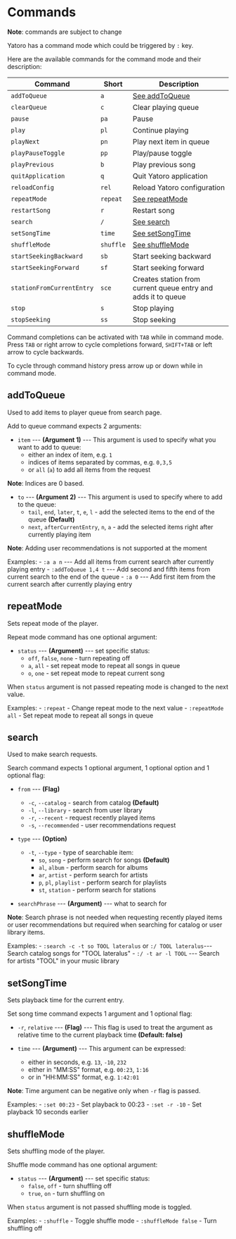 # Commands
**Note**: commands are subject to change

Yatoro has a command mode which could be triggered by `:` key.

Here are the available commands for the command mode and their description:

| Command                   | Short     | Description                                                   |
| ------------------------- | --------- | ------------------------------------------------------------- |
| `addToQueue`              | `a`       | [See addToQueue](#addToQueue)                                 |
| `clearQueue`              | `c`       | Clear playing queue                                           |
| `pause`                   | `pa`      | Pause                                                         |
| `play`                    | `pl`      | Continue playing                                              |
| `playNext`                | `pn`      | Play next item in queue                                       |
| `playPauseToggle`         | `pp`      | Play/pause toggle                                             |
| `playPrevious`            | `b`       | Play previous song                                            |
| `quitApplication`         | `q`       | Quit Yatoro application                                       |
| `reloadConfig`            | `rel`     | Reload Yatoro configuration                                   |
| `repeatMode`              | `repeat`  | [See repeatMode](#repeatMode)                                 |
| `restartSong`             | `r`       | Restart song                                                  |
| `search`                  | `/`       | [See search](#search)                                         |
| `setSongTime`             | `time`    | [See setSongTime](#setSongTime)                               |
| `shuffleMode`             | `shuffle` | [See shuffleMode](#shuffleMode)                               |
| `startSeekingBackward`    | `sb`      | Start seeking backward                                        |
| `startSeekingForward`     | `sf`      | Start seeking forward                                         |
| `stationFromCurrentEntry` | `sce`     | Creates station from current queue entry and adds it to queue |
| `stop`                    | `s`       | Stop playing                                                  |
| `stopSeeking`             | `ss`      | Stop seeking                                                  |

Command completions can be activated with `TAB` while in command mode.
Press `TAB` or right arrow to cycle completions forward, `SHIFT+TAB` or left arrow to cycle backwards.

To cycle through command history press arrow up or down while in command mode.

## addToQueue
Used to add items to player queue from search page.

Add to queue command expects 2 arguments:

- `item` --- **(Argument 1)** --- This argument is used to specify what you want to add to queue:
    - either an index of item, e.g. `1`
    - indices of items separated by commas, e.g. `0,3,5`
    - or `all` (`a`) to add all items from the request

**Note**: Indices are 0 based.

- `to` --- **(Argument 2)** --- This argument is used to specify where to add to the queue:
    - `tail`, `end`, `later`, `t`, `e`, `l` - add the selected items to the end of the queue **(Default)**
    - `next`, `afterCurrentEntry`, `n`, `a` - add the selected items right after currently playing item 

**Note**: Adding user recommendations is not supported at the moment

Examples:
    - `:a a n` --- Add all items from current search after currently playing entry
    - `:addToQueue 1,4 t` --- Add second and fifth items from current search to the end of the queue
    - `:a 0` --- Add first item from the current search after currently playing entry

## repeatMode
Sets repeat mode of the player.

Repeat mode command has one optional argument:

- `status` --- **(Argument)** --- set specific status:
    - `off`, `false`, `none` - turn repeating off
    - `a`, `all` - set repeat mode to repeat all songs in queue
    - `o`, `one` - set repeat mode to repeat current song

When `status` argument is not passed repeating mode is changed to the next value.

Examples:
    - `:repeat` - Change repeat mode to the next value
    - `:repeatMode all` - Set repeat mode to repeat all songs in queue

## search
Used to make search requests.

Search command expects 1 optional argument, 1 optional option and 1 optional flag:

- `from` --- **(Flag)**
    - `-c`, `--catalog` - search from catalog **(Default)**
    - `-l`, `--library` - search from user library
    - `-r`, `--recent` - request recently played items
    - `-s`, `--recommended` - user recommendations request

- `type` --- **(Option)**
    - `-t`, `--type` - type of searchable item:
        - `so`, `song` - perform search for songs **(Default)**
        - `al`, `album` - perform search for albums
        - `ar`, `artist` - perform search for artists
        - `p`, `pl`, `playlist` - perform search for playlists
        - `st`, `station` - perform search for stations

- `searchPhrase` --- **(Argument)** --- what to search for

**Note**: Search phrase is not needed when requesting recently played items or user recommendations but required when searching for catalog or user library items.

Examples:
    - `:search -c -t so TOOL lateralus` or `:/ TOOL lateralus`--- Search catalog songs for "TOOL lateralus"
    - `:/ -t ar -l TOOL` --- Search for artists "TOOL" in your music library

## setSongTime
Sets playback time for the current entry.

Set song time command expects 1 argument and 1 optional flag:

- `-r`, `relative` --- **(Flag)** --- This flag is used to treat the argument as relative time to the current playback time **(Default: false)**

- `time` --- **(Argument)** --- This argument can be expressed:
    - either in seconds, e.g. `13`, `-10`, `232`
    - either in "MM:SS" format, e.g. `00:23`, `1:16`
    - or in "HH:MM:SS" format, e.g. `1:42:01`

**Note**: Time argument can be negative only when `-r` flag is passed.

Examples:
    - `:set 00:23` - Set playback to 00:23
    - `:set -r -10` - Set playback 10 seconds earlier

## shuffleMode
Sets shuffling mode of the player.

Shuffle mode command has one optional argument:

- `status` --- **(Argument)** --- set specific status:
    - `false`, `off` - turn shuffling off
    - `true`, `on` - turn shuffling on

When `status` argument is not passed shuffling mode is toggled.

Examples:
    - `:shuffle` - Toggle shuffle mode
    - `:shuffleMode false` - Turn shuffling off

